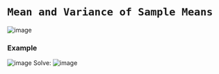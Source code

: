 # `Mean and Variance of Sample Means`

![image](https://user-images.githubusercontent.com/14041622/44943761-791c5b00-adfe-11e8-873f-25ec6e11bdec.png)

### Example
![image](https://user-images.githubusercontent.com/14041622/44943750-407c8180-adfe-11e8-97f8-6c6fe991cc4b.png)
Solve:
![image](https://user-images.githubusercontent.com/14041622/44943769-9ea96480-adfe-11e8-8ef5-dbcc117565d9.png)
